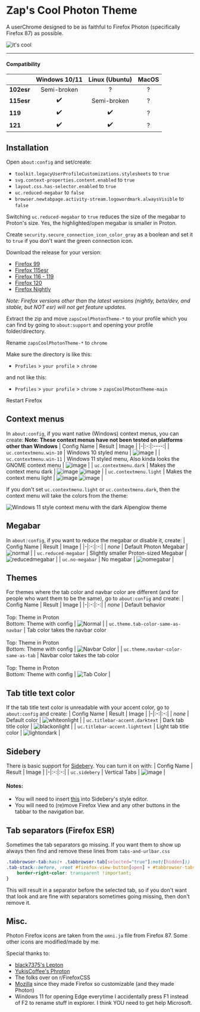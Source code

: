 # Zap's Cool Photon Theme
A userChrome designed to be as faithful to Firefox Photon (specifically Firefox 87) as possible.

![it's cool](https://github.com/zapSNH/zapsCoolPhotonTheme/assets/134786889/5b0dbcc3-78f2-497e-a949-39f0fdfa63cf)
____

#### Compatibility
| | Windows 10/11 | Linux (Ubuntu) | MacOS |
|-|:-:|:-:|:-:|
| **102esr** | Semi-broken | ? | ? |
| **115esr** | ✔️ | Semi-broken | ? |
| **119** | ✔️ | ✔️ | ? |
| **121** | ✔️ | ✔️ | ? | 
## Installation
Open `about:config` and set/create:
* `toolkit.legacyUserProfileCustomizations.stylesheets` to `true`
* `svg.context-properties.content.enabled` to `true`
* `layout.css.has-selector.enabled` to `true`
* `uc.reduced-megabar` to `false`
* `browser.newtabpage.activity-stream.logowordmark.alwaysVisible` to `false`

Switching `uc.reduced-megabar` to `true` reduces the size of the megabar to Proton's size. Yes, the highlighted/open megabar is smaller in Proton.

Create `security.secure_connection_icon_color_gray` as a boolean and set it to `true` if you don't want the green connection icon.

Download the release for your version:
* [Firefox 99](https://github.com/zapSNH/zapsCoolPhotonTheme/archive/refs/heads/archive-v99.zip)
* [Firefox 115esr](https://github.com/zapSNH/zapsCoolPhotonTheme/archive/refs/heads/115esr.zip)
* [Firefox 116 - 119](https://github.com/zapSNH/zapsCoolPhotonTheme/archive/refs/heads/119.zip)
* [Firefox 120](https://github.com/zapSNH/zapsCoolPhotonTheme/archive/refs/heads/main.zip)
* [Firefox Nightly](https://github.com/zapSNH/zapsCoolPhotonTheme/archive/refs/heads/nightly.zip)

_Note: Firefox versions other than the latest versions (nightly, beta/dev, and stable, but NOT esr) will not get feature updates._

Extract the zip and move `zapsCoolPhotonTheme-*` to your profile which you can find by going to `about:support` and opening your profile folder/directory.

Rename `zapsCoolPhotonTheme-*` to `chrome`


Make sure the directory is like this:
* `Profiles` > `your profile` > `chrome`

and not like this:
* `Profiles` > `your profile` > `chrome` > `zapsCoolPhotonTheme-main`

Restart Firefox

## Context menus
In `about:config`, if you want native (Windows) context menus, you can create:
**Note: These context menus have not been tested on platforms other than Windows**
| Config Name | Result | Image |
|-|:-:|:----:|
| `uc.contextmenu.win-10` | Windows 10 styled menu | ![image](https://github.com/zapSNH/zapsCoolPhotonTheme/assets/134786889/e4720c5f-ce0c-4178-9b5c-dc60844a265d) |
| `uc.contextmenu.win-11` | Windows 11 styled menu, Also kinda looks the GNOME context menu | ![image](https://github.com/zapSNH/zapsCoolPhotonTheme/assets/134786889/7c1c78bf-0b67-410a-85bf-133bdba1fce6) |
| `uc.contextmenu.dark` | Makes the context menu dark | ![image](https://github.com/zapSNH/zapsCoolPhotonTheme/assets/134786889/7c1c78bf-0b67-410a-85bf-133bdba1fce6) ![image](https://github.com/zapSNH/zapsCoolPhotonTheme/assets/134786889/e4720c5f-ce0c-4178-9b5c-dc60844a265d) |
| `uc.contextmenu.light` | Makes the context menu light | ![image](https://github.com/zapSNH/zapsCoolPhotonTheme/assets/134786889/3ee54b09-3c05-420c-9693-4fe5e76f8aa1) ![image](https://github.com/zapSNH/zapsCoolPhotonTheme/assets/134786889/e9a1f904-fe21-415e-9421-1d995edc1781) |

If you don't set `uc.contextmenu.light` or `uc.contextmenu.dark`, then the context menu will take the colors from the theme:

![Windows 11 style context menu with the dark Alpenglow theme](https://github.com/zapSNH/zapsCoolPhotonTheme/assets/134786889/09246fb9-66ab-4406-bc94-4e46157dd167)

## Megabar
In `about:config`, if you want to reduce the megabar or disable it, create:
| Config Name | Result | Image |
|-|:-:|:-:|
| _none_ | Default Photon Megabar | ![normal](https://github.com/zapSNH/zapsCoolPhotonTheme/assets/134786889/ef1bc738-28bf-439b-8c6f-68c188e8e942) |
| `uc.reduced-megabar` | Slightly smaller Proton-sized Megabar | ![reducedmegabar](https://github.com/zapSNH/zapsCoolPhotonTheme/assets/134786889/596e4445-ddee-49c9-a4b4-e58da184ea4a) |
| `uc.no-megabar` | No megabar | ![nomegabar](https://github.com/zapSNH/zapsCoolPhotonTheme/assets/134786889/a60585ff-d7fe-4ef1-af0c-09269160bc6b) |


## Themes
For themes where the tab color and navbar color are different (and for people who want them to be the same), go to `about:config` and create:
| Config Name | Result | Image |
|-|:-:|:-:|
| _none_ | Default behavior <br><br> Top: Theme in Proton <br> Bottom: Theme with config | ![Normal](https://github.com/zapSNH/zapsCoolPhotonTheme/assets/134786889/9e5023be-b76a-4ec1-bfcb-ec693490d4c6) |
| `uc.theme.tab-color-same-as-navbar` | Tab color takes the navbar color <br><br> Top: Theme in Proton <br> Bottom: Theme with config | ![Navbar Color](https://github.com/zapSNH/zapsCoolPhotonTheme/assets/134786889/10fdd8a3-895a-4c25-b485-9df1f22d62b4) |
| `uc.theme.navbar-color-same-as-tab` | Navbar color takes the tab color <br><br> Top: Theme in Proton <br> Bottom: Theme with config | ![Tab Color](https://github.com/zapSNH/zapsCoolPhotonTheme/assets/134786889/ceee4529-ca7a-48df-83d9-7ce11e7ded92) |

## Tab title text color
If the tab title text color is unreadable with your accent color, go to `about:config` and create:
| Config Name | Result | Image |
|-|:-:|:-:|
| _none_ | Default color | ![whiteonlight](https://github.com/zapSNH/zapsCoolPhotonTheme/assets/134786889/4fb2df18-8701-45fc-954e-7de875888f91) |
| `uc.titlebar-accent.darktext` | Dark tab title color | ![blackonlight](https://github.com/zapSNH/zapsCoolPhotonTheme/assets/134786889/25c46b14-fb64-4e41-814a-c32a036bf747) |
| `uc.titlebar-accent.lighttext` | Light tab title color | ![lightondark](https://github.com/zapSNH/zapsCoolPhotonTheme/assets/134786889/88f1fb0e-8f77-43d7-bd51-b62958096257) |

## Sidebery
There is basic support for [Sidebery](https://github.com/mbnuqw/sidebery). You can turn it on with:
| Config Name | Result | Image |
|-|:-:|:-:|
| `uc.sidebery` | Vertical Tabs | ![image](https://github.com/zapSNH/zapsCoolPhotonTheme/assets/134786889/e3514bd2-13d5-4eca-aee6-9415c0f8a97a) |

#### Notes:
- You will need to insert [this](https://gist.github.com/zapSNH/1ad90c69ca59dc7139d9e0454d52728f) into Sidebery's style editor.
- You will need to (re)move Firefox View and any other buttons in the tabbar to the navigation bar.

## Tab separators (Firefox ESR)
Sometimes the tab separators go missing. If you want them to show up always then find and remove these lines from `tabs-and-urlbar.css`

```css
.tabbrowser-tab:has(+ .tabbrowser-tab[selected="true"]:not([hidden])) 
.tab-stack::before, :root #firefox-view-button[open] + #tabbrowser-tabs arrowscrollbox > :first-child:not([selected="true"]) .tab-stack::after {
	border-right-color: transparent !important;
}
```

This will result in a separator before the selected tab, so if you don't want that look and are fine with separators sometimes going missing, then don't remove it.

## Misc.
Photon Firefox icons are taken from the `omni.ja` file from Firefox 87.
Some other icons are modified/made by me.

Special thanks to:
- [black7375's Lepton](https://github.com/black7375/Firefox-UI-Fix)
- [YukisCoffee's Phroton](https://github.com/YukisCoffee/phroton/)
- The folks over on r/FirefoxCSS
- [Mozilla](https://www.mozilla.org/) since they made Firefox so customizable (and they made Photon)
- Windows 11 for opening Edge everytime I accidentally press F1 instead of F2 to rename stuff in explorer. I think YOU need to get help Microsoft.
